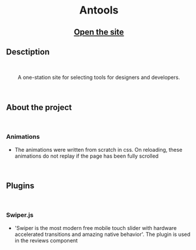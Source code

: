 <h1 align="center">Antools</h1>
<h2 align="center">

[Open the site](https://antools.vercel.app/)

</h2>

## Desctiption

<br>
<p align="center">
A one-station site for selecting tools for designers and developers.
</p>

<br>

## About the project

<br>

### Animations
- The animations were written from scratch in css. On reloading, these animations do not replay if the page has been fully scrolled

<br>

## Plugins

<br>

### Swiper.js
- 'Swiper is the most modern free mobile touch slider with hardware accelerated transitions and amazing native behavior'.
The plugin is used in the reviews component
